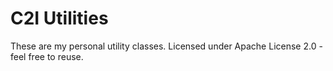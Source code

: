 # C2I Utilities

These are my personal utility classes. Licensed under Apache License 2.0 - feel free to reuse.

